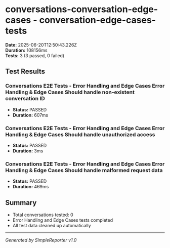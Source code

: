 # conversations-conversation-edge-cases - conversation-edge-cases-tests

**Date:** 2025-06-20T12:50:43.226Z  
**Duration:** 108156ms  
**Tests:** 3 (3 passed, 0 failed)

## Test Results


### Conversations E2E Tests - Error Handling and Edge Cases Error Handling & Edge Cases Should handle non-existent conversation ID
- **Status:** PASSED
- **Duration:** 607ms



### Conversations E2E Tests - Error Handling and Edge Cases Error Handling & Edge Cases Should handle unauthorized access
- **Status:** PASSED
- **Duration:** 3ms



### Conversations E2E Tests - Error Handling and Edge Cases Error Handling & Edge Cases Should handle malformed request data
- **Status:** PASSED
- **Duration:** 469ms



## Summary

- Total conversations tested: 0
- Error Handling and Edge Cases tests completed
- All test data cleaned up automatically

---
*Generated by SimpleReporter v1.0*
